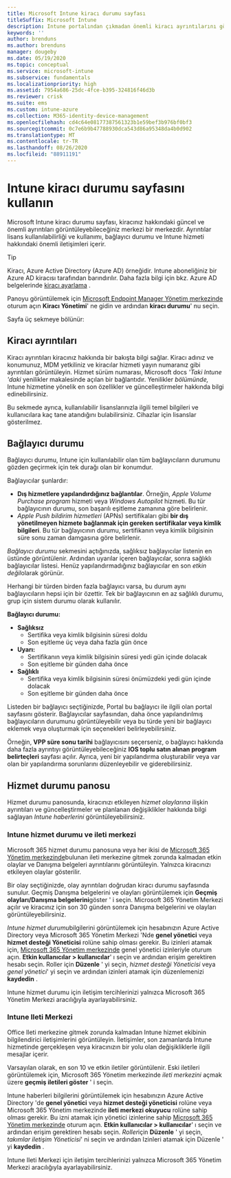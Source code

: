 ```yaml
---
title: Microsoft Intune kiracı durumu sayfası
titleSuffix: Microsoft Intune
description: Intune portalından çıkmadan önemli kiracı ayrıntılarını görüntülemek için Intune kiracı durumu sayfasını kullanın
keywords: ''
author: brenduns
ms.author: brenduns
manager: dougeby
ms.date: 05/19/2020
ms.topic: conceptual
ms.service: microsoft-intune
ms.subservice: fundamentals
ms.localizationpriority: high
ms.assetid: 7954a686-25dc-4fce-b395-324816f46d3b
ms.reviewer: crisk
ms.suite: ems
ms.custom: intune-azure
ms.collection: M365-identity-device-management
ms.openlocfilehash: cd4c64e08177387561323b1e59bef3b976bf0bf3
ms.sourcegitcommit: 0c7e6b9b47788930dca543d86a95348da4b0d902
ms.translationtype: MT
ms.contentlocale: tr-TR
ms.lasthandoff: 08/26/2020
ms.locfileid: "88911191"
---
```

# <a name="use-the-intune-tenant-status-page"></a>Intune kiracı durumu sayfasını kullanın

Microsoft Intune kiracı durumu sayfası, kiracınız hakkındaki güncel ve önemli ayrıntıları görüntüleyebileceğiniz merkezi bir merkezdir. Ayrıntılar lisans kullanılabilirliği ve kullanımı, bağlayıcı durumu ve Intune hizmeti hakkındaki önemli iletişimleri içerir.

> [!TIP]
> Kiracı, Azure Active Directory (Azure AD) örneğidir. Intune aboneliğiniz bir Azure AD kiracısı tarafından barındırılır. Daha fazla bilgi için bkz. Azure AD belgelerinde [kiracı ayarlama](/azure/active-directory/develop/quickstart-create-new-tenant) .

Panoyu görüntülemek için [Microsoft Endpoint Manager Yönetim merkezinde](https://go.microsoft.com/fwlink/?linkid=2109431) oturum açın **Kiracı Yönetimi**' ne gidin ve ardından **kiracı durumu**' nu seçin.

Sayfa üç sekmeye bölünür:

## <a name="tenant-details"></a>Kiracı ayrıntıları
Kiracı ayrıntıları kiracınız hakkında bir bakışta bilgi sağlar. Kiracı adınız ve konumunuz, MDM yetkiliniz ve kiracılar hizmeti yayın numaranız gibi ayrıntıları görüntüleyin. Hizmet sürüm numarası, Microsoft docs *'Taki Intune 'daki* yenilikler makalesinde açılan bir bağlantıdır. Yenilikler *bölümünde,* Intune hizmetine yönelik en son özellikler ve güncelleştirmeler hakkında bilgi edinebilirsiniz.  

Bu sekmede ayrıca, kullanılabilir lisanslarınızla ilgili temel bilgileri ve kullanıcılara kaç tane atandığını bulabilirsiniz. Cihazlar için lisanslar gösterilmez.

## <a name="connector-status"></a>Bağlayıcı durumu
Bağlayıcı durumu, Intune için kullanılabilir olan tüm bağlayıcıların durumunu gözden geçirmek için tek durağı olan bir konumdur.  

Bağlayıcılar şunlardır:
- **Dış hizmetlere yapılandırdığınız bağlantılar**. Örneğin, *Apple Volume Purchase program* hizmeti veya *Windows Autopilot* hizmeti.  Bu tür bağlayıcının durumu, son başarılı eşitleme zamanına göre belirlenir.
- *Apple Push bildirim hizmetleri* (APNs) sertifikaları gibi **bir dış yönetilmeyen hizmete bağlanmak için gereken sertifikalar veya kimlik bilgileri**. Bu tür bağlayıcının durumu, sertifikanın veya kimlik bilgisinin süre sonu zaman damgasına göre belirlenir.  

*Bağlayıcı durumu* sekmesini açtığınızda, sağlıksız bağlayıcılar listenin en üstünde görüntülenir. Ardından uyarılar içeren bağlayıcılar, sonra sağlıklı bağlayıcılar listesi. Henüz yapılandırmadığınız bağlayıcılar en son *etkin değil*olarak görünür.

Herhangi bir türden birden fazla bağlayıcı varsa, bu durum aynı bağlayıcıların hepsi için bir özettir. Tek bir bağlayıcının en az sağlıklı durumu, grup için sistem durumu olarak kullanılır.  

**Bağlayıcı durumu:**
- **Sağlıksız**
  - Sertifika veya kimlik bilgisinin süresi doldu
  - Son eşitleme üç veya daha fazla gün önce
- **Uyarı:**
  - Sertifikanın veya kimlik bilgisinin süresi yedi gün içinde dolacak
  - Son eşitleme bir günden daha önce
- **Sağlıklı**
  - Sertifika veya kimlik bilgisinin süresi önümüzdeki yedi gün içinde dolacak
  - Son eşitleme bir günden daha önce  

Listeden bir bağlayıcı seçtiğinizde, Portal bu bağlayıcı ile ilgili olan portal sayfasını gösterir. Bağlayıcılar sayfasından, daha önce yapılandırılmış bağlayıcıların durumunu görüntüleyebilir veya bu türde yeni bir bağlayıcı eklemek veya oluşturmak için seçenekleri belirleyebilirsiniz.

Örneğin, **VPP süre sonu tarihi** bağlayıcısını seçerseniz, o bağlayıcı hakkında daha fazla ayrıntıyı görüntüleyebileceğiniz **IOS toplu satın alınan program belirteçleri** sayfası açılır. Ayrıca, yeni bir yapılandırma oluşturabilir veya var olan bir yapılandırma sorunlarını düzenleyebilir ve giderebilirsiniz.

## <a name="service-health-dashboard"></a>Hizmet durumu panosu  
Hizmet durumu panosunda, kiracınızı etkileyen *hizmet olaylarına* ilişkin ayrıntıları ve güncelleştirmeler ve planlanan değişiklikler hakkında bilgi sağlayan *Intune haberlerini* görüntüleyebilirsiniz.

### <a name="intune-service-health-and-message-center"></a>Intune hizmet durumu ve ileti merkezi
Microsoft 365 hizmet durumu panosuna veya her ikisi de [Microsoft 365 Yönetim merkezinde](https://admin.microsoft.com)bulunan ileti merkezine gitmek zorunda kalmadan etkin olaylar ve Danışma belgeleri ayrıntılarını görüntüleyin. Yalnızca kiracınızı etkileyen olaylar gösterilir.  

Bir olay seçtiğinizde, olay ayrıntıları doğrudan kiracı durumu sayfasında sunulur. Geçmiş Danışma belgelerini ve olayları görüntülemek için **Geçmiş olayları/Danışma belgelerini**göster ' i seçin. Microsoft 365 Yönetim Merkezi açılır ve kiracınız için son 30 günden sonra Danışma belgelerini ve olayları görüntüleyebilirsiniz.  

*Intune hizmet durumu*bilgilerini görüntülemek için hesabınızın Azure Active Directory veya Microsoft 365 Yönetim Merkezi 'Nde **genel yönetici** veya **hizmet desteği Yöneticisi** rolüne sahip olması gerekir. Bu izinleri atamak için, [Microsoft 365 Yönetim merkezinde](https://admin.microsoft.com) genel yönetici izinleriyle oturum açın. **Etkin kullanıcılar > kullanıcılar**' ı seçin ve ardından erişim gerektiren hesabı seçin. Roller için **Düzenle** ' yi seçin, *hizmet desteği Yöneticisi* veya *genel yönetici*' yi seçin ve ardından izinleri atamak için düzenlemenizi **kaydedin** .  

Intune hizmet durumu için iletişim tercihlerinizi yalnızca Microsoft 365 Yönetim Merkezi aracılığıyla ayarlayabilirsiniz.

### <a name="intune-message-center"></a>Intune Ileti Merkezi  
Office Ileti merkezine gitmek zorunda kalmadan Intune hizmet ekibinin bilgilendirici iletişimlerini görüntüleyin. İletişimler, son zamanlarda Intune hizmetinde gerçekleşen veya kiracınızın bir yolu olan değişikliklerle ilgili mesajlar içerir.  

Varsayılan olarak, en son 10 ve etkin iletiler görüntülenir. Eski iletileri görüntülemek için, Microsoft 365 Yönetim merkezinde *ileti merkezini* açmak üzere **geçmiş iletileri göster** ' i seçin.  

Intune haberleri bilgilerini görüntülemek için hesabınızın Azure Active Directory 'de **genel yönetici** veya **hizmet desteği yöneticisi** rolüne veya Microsoft 365 Yönetim merkezinde **ileti merkezi okuyucu** rolüne sahip olması gerekir.  Bu izni atamak için yönetici izinlerine sahip [Microsoft 365 Yönetim merkezinde](https://admin.microsoft.com) oturum açın. **Etkin kullanıcılar > kullanıcılar**' ı seçin ve ardından erişim gerektiren hesabı seçin. *Roller*için **Düzenle** ' yi seçin, *takımlar iletişim Yöneticisi*' ni seçin ve ardından Izinleri atamak için Düzenle ' yi **kaydedin** .  

Intune Ileti Merkezi için iletişim tercihlerinizi yalnızca Microsoft 365 Yönetim Merkezi aracılığıyla ayarlayabilirsiniz.